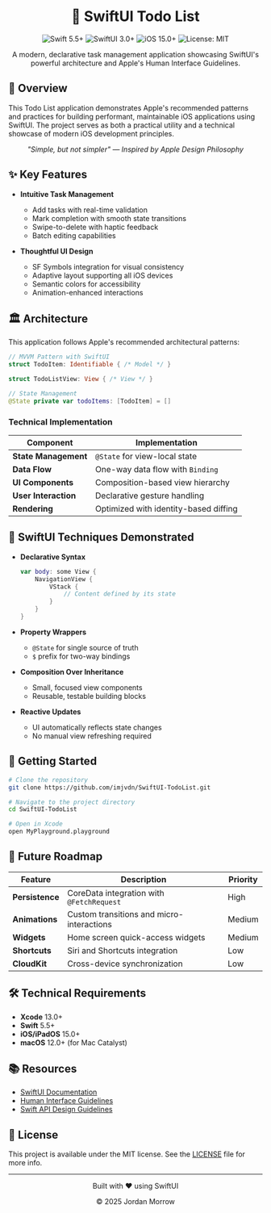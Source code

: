 <div align="center">

# 📝 SwiftUI Todo List

<p align="center">
  <img src="https://img.shields.io/badge/Swift-5.5+-orange.svg" alt="Swift 5.5+"/>
  <img src="https://img.shields.io/badge/SwiftUI-3.0+-blue.svg" alt="SwiftUI 3.0+"/>
  <img src="https://img.shields.io/badge/iOS-15.0+-lightgrey.svg" alt="iOS 15.0+"/>
  <img src="https://img.shields.io/badge/license-MIT-green.svg" alt="License: MIT"/>
</p>

<p align="center">A modern, declarative task management application showcasing SwiftUI's powerful architecture and Apple's Human Interface Guidelines.</p>

</div>

## 🌟 Overview

This Todo List application demonstrates Apple's recommended patterns and practices for building performant, maintainable iOS applications using SwiftUI. The project serves as both a practical utility and a technical showcase of modern iOS development principles.

<div align="center">
<i>"Simple, but not simpler" — Inspired by Apple Design Philosophy</i>
</div>

## ✨ Key Features

- **Intuitive Task Management**
  - Add tasks with real-time validation
  - Mark completion with smooth state transitions
  - Swipe-to-delete with haptic feedback
  - Batch editing capabilities

- **Thoughtful UI Design**
  - SF Symbols integration for visual consistency
  - Adaptive layout supporting all iOS devices
  - Semantic colors for accessibility
  - Animation-enhanced interactions

## 🏛 Architecture

This application follows Apple's recommended architectural patterns:

```swift
// MVVM Pattern with SwiftUI
struct TodoItem: Identifiable { /* Model */ }

struct TodoListView: View { /* View */ }

// State Management
@State private var todoItems: [TodoItem] = []
```

### Technical Implementation

| Component | Implementation |
|-----------|----------------|
| **State Management** | `@State` for view-local state |
| **Data Flow** | One-way data flow with `Binding` |
| **UI Components** | Composition-based view hierarchy |
| **User Interaction** | Declarative gesture handling |
| **Rendering** | Optimized with identity-based diffing |

## 📱 SwiftUI Techniques Demonstrated

- **Declarative Syntax**
  ```swift
  var body: some View {
      NavigationView {
          VStack {
              // Content defined by its state
          }
      }
  }
  ```

- **Property Wrappers**
  - `@State` for single source of truth
  - `$` prefix for two-way bindings

- **Composition Over Inheritance**
  - Small, focused view components
  - Reusable, testable building blocks

- **Reactive Updates**
  - UI automatically reflects state changes
  - No manual view refreshing required

## 🚀 Getting Started

```bash
# Clone the repository
git clone https://github.com/imjvdn/SwiftUI-TodoList.git

# Navigate to the project directory
cd SwiftUI-TodoList

# Open in Xcode
open MyPlayground.playground
```

## 🔮 Future Roadmap

| Feature | Description | Priority |
|---------|-------------|----------|
| **Persistence** | CoreData integration with `@FetchRequest` | High |
| **Animations** | Custom transitions and micro-interactions | Medium |
| **Widgets** | Home screen quick-access widgets | Medium |
| **Shortcuts** | Siri and Shortcuts integration | Low |
| **CloudKit** | Cross-device synchronization | Low |

## 🛠 Technical Requirements

- **Xcode** 13.0+
- **Swift** 5.5+
- **iOS/iPadOS** 15.0+
- **macOS** 12.0+ (for Mac Catalyst)

## 📚 Resources

- [SwiftUI Documentation](https://developer.apple.com/documentation/swiftui)
- [Human Interface Guidelines](https://developer.apple.com/design/human-interface-guidelines/)
- [Swift API Design Guidelines](https://swift.org/documentation/api-design-guidelines/)

## 📄 License

This project is available under the MIT license. See the [LICENSE](LICENSE) file for more info.

---

<div align="center">
<p>Built with ❤️ using SwiftUI</p>
<p>© 2025 Jordan Morrow</p>
</div>

